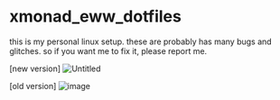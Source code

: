 # xmonad_eww_dotfiles
this is my personal linux setup. these are probably has many bugs and glitches. so  if you want me to fix it, please report me.

[new version]
![Untitled](https://github.com/Tail-R/xmonad_eww_dotfiles/assets/132870183/fac88756-4658-4ded-8504-afbe866b5de8)

[old version]
![image](https://github.com/Tail-R/xmonad_eww_dotfiles/assets/132870183/ce5286a3-2f4f-40b4-8d9b-c4d8c13d342c)

